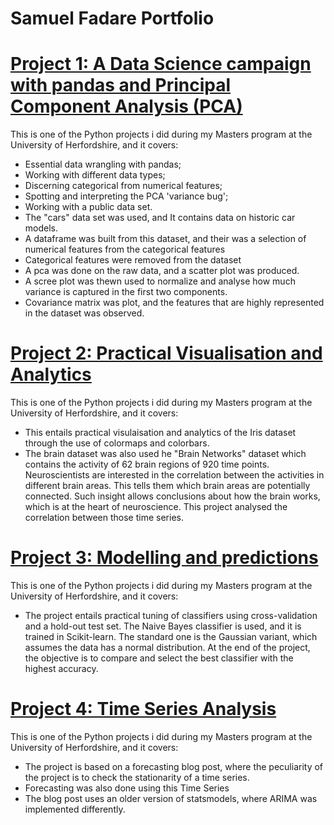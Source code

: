 # Samuel Fadare Portfolio

# [Project 1: A Data Science campaign with pandas and Principal Component Analysis (PCA)](https://github.com/SamuelFadare/Python_Projects/blob/main/A%20Data%20Science%20campaign%20with%20pandas%20and%20PCA%2019059671.ipynb)

This is one of the Python projects i did during my Masters program at the University of Herfordshire, and it covers:

* Essential data wrangling with pandas;
* Working with different data types;
* Discerning categorical from numerical features;
* Spotting and interpreting the PCA 'variance bug';
* Working with a public data set.
* The "cars" data set was used, and It contains data on historic car models.
* A dataframe was built from this dataset, and their was a selection of numerical features from the categorical features 
* Categorical features were removed from the dataset
* A pca was done on the raw data, and a scatter plot was produced.
* A scree plot was thewn used to normalize and analyse how much variance is captured in the first two components.
* Covariance matrix was plot, and the features that are highly represented in the dataset was observed.


# [Project 2: Practical Visualisation and Analytics](https://github.com/SamuelFadare/Python_Projects/blob/main/A%20Data%20Science%20campaign%20with%20pandas%20and%20PCA%2019059671.ipynb)

This is one of the Python projects i did during my Masters program at the University of Herfordshire, and it covers:

* This entails practical visulaisation and analytics of the Iris dataset through the use of colormaps and colorbars.
* The brain dataset was also used he "Brain Networks" dataset which contains the activity of 62 brain regions of 920 time points. Neuroscientists are interested in the correlation between the activities in different brain areas. This tells them which brain areas are potentially connected. Such insight allows conclusions about how the brain works, which is at the heart of neuroscience. This project analysed the correlation between those time series.


# [Project 3: Modelling and predictions](https://github.com/SamuelFadare/Python_Projects/blob/main/Modelling%20and%20Predictions.ipynb)

This is one of the Python projects i did during my Masters program at the University of Herfordshire, and it covers:

* The project entails practical tuning of classifiers using cross-validation and a hold-out test set. The Naive Bayes classifier is used, and it is trained in Scikit-learn. The standard one is the Gaussian variant, which assumes the data has a normal distribution. At the end of the project, the objective is to compare and select the best classifier with the highest accuracy.


# [Project 4: Time Series Analysis](https://github.com/SamuelFadare/Python_Projects/blob/main/Time%20Series%20Analysis.ipynb)

This is one of the Python projects i did during my Masters program at the University of Herfordshire, and it covers:

* The project is based on a forecasting blog post, where the peculiarity of the project is to check the stationarity of a time series.
* Forecasting was also done using this Time Series
* The blog post uses an older version of statsmodels, where ARIMA was implemented differently. 
